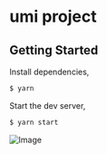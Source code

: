 # umi project

## Getting Started

Install dependencies,

```bash
$ yarn
```

Start the dev server,

```bash
$ yarn start
```
![Image](blob:https://ant.design/c0083427-67b9-4455-82e5-c9348567fad5)

